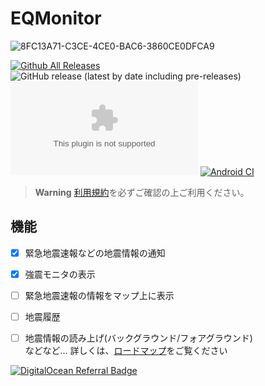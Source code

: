 # EQMonitor  
![8FC13A71-C3CE-4CE0-BAC6-3860CE0DFCA9](https://user-images.githubusercontent.com/73390859/181158250-6ac8d276-451b-437e-8b1f-8af9013b38db.jpeg)


[![Github All Releases](https://img.shields.io/github/downloads/EQMonitor/EQMonitor/total.svg)]()   ![GitHub release (latest by date including pre-releases)](https://img.shields.io/github/v/release/EQMonitor/EQMonitor?color=blue&include_prereleases&label=Release)
![GitHub release (latest by date and asset including pre-releases)](https://img.shields.io/github/downloads-pre/EQMonitor/EQMonitor/latest/app-release.apk)
[![Android CI](https://github.com/EQMonitor/EQMonitor/actions/workflows/flutter_build.yaml/badge.svg)](https://github.com/EQMonitor/EQMonitor/actions/workflows/flutter_build.yaml)

> **Warning**
> [利用規約](https://github.com/EQMonitor/EQMonitor/blob/main/docs/policy.md)を必ずご確認の上ご利用ください。

## 機能
- [x] 緊急地震速報などの地震情報の通知
- [x] 強震モニタの表示
- [ ] 緊急地震速報の情報をマップ上に表示
- [ ] 地震履歴
- [ ] 地震情報の読み上げ(バックグラウンド/フォアグラウンド)   
などなど… 詳しくは、[ロードマップ](https://github.com/EQMonitor/EQMonitor/issues/89)をご覧ください


[![DigitalOcean Referral Badge](https://web-platforms.sfo2.cdn.digitaloceanspaces.com/WWW/Badge%201.svg)](https://www.digitalocean.com/?refcode=642cebc69a3e&utm_campaign=Referral_Invite&utm_medium=Referral_Program&utm_source=badge)
